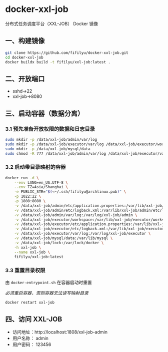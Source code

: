 # docker-xxl-job

分布式任务调度平台（XXL-JOB） Docker 镜像

## 一、构建镜像

```bash
git clone https://github.com/fifilyu/docker-xxl-job.git
cd docker-xxl-job
docker buildx build -t fifilyu/xxl-job:latest .
```

## 二、开放端口

- sshd->22
- xxl-job->8080

## 三、启动容器（数据分离）

### 3.1 预先准备开放权限的数据和日志目录

```bash
sudo mkdir -p /data/xxl-job/admin/var/log
sudo mkdir -p /data/xxl-job/executor/var/log /data/xxl-job/executor/workspace
sudo mkdir -p /data/xxl-job/mysql/data
sudo chmod -R 777 /data/xxl-job/admin/var/log /data/xxl-job/executor/var/log /data/xxl-job/mysql/data /data/xxl-job/admin/etc/application.properties /data/xxl-job/executor/etc/application.properties /data/xxl-job/lock
```

### 3.2 启动带目录映射的容器

```bash
docker run -d \
    --env LANG=en_US.UTF-8 \
    --env TZ=Asia/Shanghai \
    -e PUBLIC_STR="$(<~/.ssh/fifilyu@archlinux.pub)" \
    -p 1022:22 \
    -p 1808:8080 \
    -v /data/xxl-job/admin/etc/application.properties:/var/lib/xxl-job/admin/etc/application.properties \
    -v /data/xxl-job/admin/etc/logback.xml:/var/lib/xxl-job/admin/etc/logback.xml \
    -v /data/xxl-job/admin/var/log:/var/log/xxl-job/admin \
    -v /data/xxl-job/executor/workspace:/var/lib/xxl-job/executor/workspace \
    -v /data/xxl-job/executor/etc/application.properties:/var/lib/xxl-job/executor/etc/application.properties \
    -v /data/xxl-job/executor/etc/logback.xml:/var/lib/xxl-job/executor/etc/logback.xml \
    -v /data/xxl-job/executor/var/log:/var/log/xxl-job/executor \
    -v /data/xxl-job/mysql/data:/var/lib/mysql \
    -v /data/xxl-job/lock:/var/lock/docker \
    -h xxl-job \
    --name xxl-job \
    fifilyu/xxl-job:latest
```

### 3.3 重置目录权限

由 `docker-entrypoint.sh` 在容器启动时重置

_必须重启容器，否则容器无法读写映射目录_

```bash
docker restart xxl-job
```

## 四、访问 XXL-JOB

- 访问地址：http://localhost:1808/xxl-job-admin
- 用户名称： admin
- 用户密码： 123456
